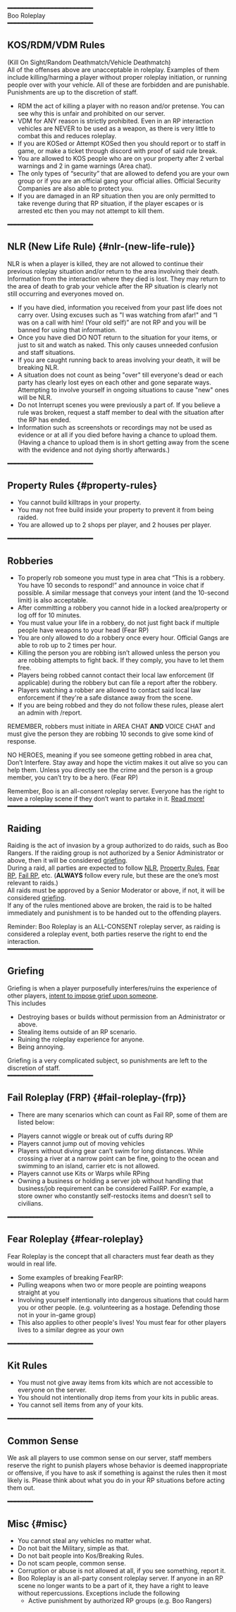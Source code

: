   
**━━━━━━━━━━━━━━━━━━━━━━━**  
Boo Roleplay  
**━━━━━━━━━━━━━━━━━━━━━━━**

## **KOS/RDM/VDM Rules** 

(Kill On Sight/Random Deathmatch/Vehicle Deathmatch)  
All of the offenses above are unacceptable in roleplay. Examples of them include killing/harming a player without proper roleplay initiation, or running people over with your vehicle. All of these are forbidden and are punishable. Punishments are up to the discretion of staff. 

*  RDM the act of killing a player with no reason and/or pretense. You can see why this is unfair and prohibited on our server.   
* VDM for ANY reason is strictly prohibited. Even in an RP interaction vehicles are NEVER to be used as a weapon, as there is very little to combat this and reduces roleplay.   
* If you are KOSed or Attempt KOSed then you should report or to staff in game, or make a ticket through discord with proof of said rule break.  
*  You are allowed to KOS people who are on your property after 2 verbal warnings and 2 in game warnings (Area chat).  
* The only types of “security” that are allowed to defend you are your own group or if you are an official gang your official allies. Official Security Companies are also able to protect you.  
* If you are damaged in an RP situation then you are only permitted to take revenge during that RP situation, if the player escapes or is arrested etc then you may not attempt to kill them. 


**━━━━━━━━━━━━━━━━━━━━━━━**

## **NLR (New Life Rule)** {#nlr-(new-life-rule)}

NLR is when a player is killed, they are not allowed to continue their previous roleplay situation and/or return to the area involving their death. Information from the interaction where they died is lost. They may return to the area of death to grab your vehicle after the RP situation is clearly not still occurring and everyones moved on. 

*  If you have died, information you received from your past life does not carry over. Using excuses such as "I was watching from afar\!" and “I was on a call with him\! (Your old self)” are not RP and you will be banned for using that information.   
*  Once you have died DO NOT return to the situation for your items, or just to sit and watch as naked. This only causes unneeded confusion and staff situations.  
* If you are caught running back to areas involving your death, it will be breaking NLR.  
* A situation does not count as being "over" till everyone's dead or each party has clearly lost eyes on each other and gone separate ways. Attempting to involve yourself in ongoing situations to cause "new" ones will be NLR.  
*  Do not Interrupt scenes you were previously a part of. If you believe a rule was broken, request a staff member to deal with the situation after the RP has ended.  
*  Information such as screenshots or recordings may not be used as evidence or at all if you died before having a chance to upload them. (Having a chance to upload them is in short getting away from the scene with the evidence and not dying shortly afterwards.)


**━━━━━━━━━━━━━━━━━━━━━━━**

## **Property Rules**  {#property-rules}

* You cannot build killtraps in your property.  
* You may not free build inside your property to prevent it from being raided.   
* You are allowed up to 2 shops per player, and 2 houses per player.

**━━━━━━━━━━━━━━━━━━━━━━━**

## **Robberies** 

* To properly rob someone you must type in area chat “This is a robbery. You have 10 seconds to respond\!” and announce in voice chat if possible. A similar message that conveys your intent (and the 10-second limit) is also acceptable.  
* After committing a robbery you cannot hide in a locked area/property or log off for 10 minutes.  
* You must value your life in a robbery, do not just fight back if multiple people have weapons to your head (Fear RP)  
* You are only allowed to do a robbery once every hour. Official Gangs are able to rob up to 2 times per hour.  
* Killing the person you are robbing isn’t allowed unless the person you are robbing attempts to fight back. If they comply, you have to let them free.  
* Players being robbed cannot contact their local law enforcement (If applicable) during the robbery but can file a report after the robbery.  
* Players watching a robber are allowed to contact said local law enforcement if they're a safe distance away from the scene.  
* If you are being robbed and they do not follow these rules, please alert an admin with /report.

REMEMBER, robbers must initiate in AREA CHAT **AND** VOICE CHAT and must give the person they are robbing 10 seconds to give some kind of response. 

NO HEROES, meaning if you see someone getting robbed in area chat, Don’t Interfere. Stay away and hope the victim makes it out alive so you can help them. Unless you directly see the crime and the person is a group member, you can’t try to be a hero. (Fear RP)

Remember, Boo is an all-consent roleplay server. Everyone has the right to leave a roleplay scene if they don’t want to partake in it. [Read more\!](#misc)  
**━━━━━━━━━━━━━━━━━━━━━━━**

##     **Raiding**

Raiding is the act of invasion by a group authorized to do raids, such as Boo Rangers. If the raiding group is not authorized by a Senior Administrator or above, then it will be considered [griefing](#heading=h.1v0qyzk84q2i).  
During a raid, all parties are expected to follow [NLR](#nlr-\(new-life-rule\)), [Property Rules](#property-rules), [Fear RP](#fear-roleplay), [Fail RP](#fail-roleplay-\(frp\)), etc. (**ALWAYS** follow every rule, but these are the one’s most relevant to raids.)  
All raids must be approved by a Senior Moderator or above, if not, it will be considered [griefing](#heading=h.1v0qyzk84q2i).  
If any of the rules mentioned above are broken, the raid is to be halted immediately and punishment is to be handed out to the offending players.

Reminder: Boo Roleplay is an ALL-CONSENT roleplay server, as raiding is considered a roleplay event, both parties reserve the right to end the interaction.  
 **━━━━━━━━━━━━━━━━━━━━━━━**

## **Griefing**

Griefing is when a player purposefully interferes/ruins the experience of other players, [intent to impose grief upon someone](https://www.reddit.com/r/playark/comments/3czra1/comment/ct0hnk9/?utm_source=share&utm_medium=web3x&utm_name=web3xcss&utm_term=1&utm_content=share_button).  
This includes

- Destroying bases or builds without permission from an Administrator or above.  
- Stealing items outside of an RP scenario.  
- Ruining the roleplay experience for anyone.  
- Being annoying.

Griefing is a very complicated subject, so punishments are left to the discretion of staff.  
**━━━━━━━━━━━━━━━━━━━━━━━**

## **Fail Roleplay (FRP)** {#fail-roleplay-(frp)}

* There are many scenarios which can count as Fail RP, some of them are listed below:   
- Players cannot wiggle or break out of cuffs during RP  
- Players cannot jump out of moving vehicles  
- Players without diving gear can’t swim for long distances. While crossing a river at a narrow point can be fine, going to the ocean and swimming to an island, carrier etc is not allowed.  
- Players cannot use Kits or Warps while RPing  
- Owning a business or holding a server job without handling that business/job requirement can be considered FailRP. For example, a store owner who constantly self-restocks items and doesn’t sell to civilians.


**━━━━━━━━━━━━━━━━━━━━━━━**

## **Fear Roleplay** {#fear-roleplay}

Fear Roleplay is the concept that all characters must fear death as they would in real life. 

*  Some examples of breaking FearRP:   
  *  Pulling weapons when two or more people are pointing weapons straight at you	  
  *  Involving yourself intentionally into dangerous situations that could harm you or other people. (e.g. volunteering as a hostage. Defending those not in your in-game group)  
*  This also applies to other people's lives\! You must fear for other players lives to a similar degree as your own

**━━━━━━━━━━━━━━━━━━━━━━━**

## **Kit Rules**

*   You must not give away items from kits which are not accessible to everyone on the server.   
*  You should not intentionally drop items from your kits in public areas.   
*   You cannot sell items from any of your kits. 

**━━━━━━━━━━━━━━━━━━━━━━━**

## **Common Sense**

We ask all players to use common sense on our server, staff members reserve the right to punish players whose behavior is deemed inappropriate or offensive, if you have to ask if something is against the rules then it most likely is. Please think about what you do in your RP situations before acting them out.

**━━━━━━━━━━━━━━━━━━━━━━━**

## **Misc**  {#misc}

*  You cannot steal any vehicles no matter what.   
*  Do not bait the Military, simple as that.   
*  Do not bait people into Kos/Breaking Rules.  
*  Do not scam people, common sense.  
* Corruption or abuse is not allowed at all, if you see something, report it.  
* Boo Roleplay is an all-party consent roleplay server. If anyone in an RP scene no longer wants to be a part of it, they have a right to leave without repercussions. Exceptions include the following  
  * Active punishment by authorized RP groups (e.g. Boo Rangers)

